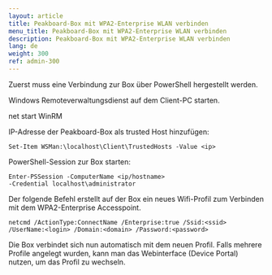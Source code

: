 ```yaml
---
layout: article
title: Peakboard-Box mit WPA2-Enterprise WLAN verbinden
menu_title: Peakboard-Box mit WPA2-Enterprise WLAN verbinden
description: Peakboard-Box mit WPA2-Enterprise WLAN verbinden
lang: de
weight: 300
ref: admin-300
---
```


Zuerst muss eine Verbindung zur Box über PowerShell hergestellt werden.

Windows Remoteverwaltungsdienst auf dem Client-PC starten.

net start WinRM

IP-Adresse der Peakboard-Box als trusted Host hinzufügen:

```
Set-Item WSMan:\localhost\Client\TrustedHosts -Value <ip>
```

PowerShell-Session zur Box starten:

```
Enter-PSSession -ComputerName <ip/hostname>
-Credential localhost\administrator
```
Der folgende Befehl erstellt auf der Box ein neues Wifi-Profil zum Verbinden mit dem WPA2-Enterprise Accesspoint.

```
netcmd /ActionType:ConnectName /Enterprise:true /Ssid:<ssid> 
/UserName:<login> /Domain:<domain> /Password:<password>
```

Die Box verbindet sich nun automatisch mit dem neuen Profil. Falls mehrere Profile angelegt wurden, kann man das Webinterface (Device Portal) nutzen, um das Profil zu wechseln.
